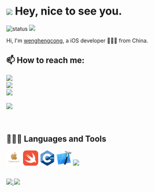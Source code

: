 <h1><img src="https://emojis.slackmojis.com/emojis/images/1531849430/4246/blob-sunglasses.gif?1531849430" width="30"/> Hey, nice to see you.</h1>

![status](https://img.shields.io/badge/status-working-red) ![](https://visitor-badge.glitch.me/badge?page_id=github.com/wenghengcong)

Hi, I'm [wenghengcong](https://wenghengcong.com), a iOS developer 👨🏻‍💻 from China.


 ## 📫 How to reach me:   
  <code>[<img src="https://wenghengcong.com/images/large240.png" width="3.5%"/>](https://wenghengcong.com/) </code>
  <code>[<img src="https://tvax2.sinaimg.cn/large/005SiNxyly8g1nzah4zlbj30dc0dcdfz.jpg" width="3.5%"/>](https://juejin.cn/user/1926000099473111) </code>
  <code>[<img src="https://tvax2.sinaimg.cn/crop.0.0.178.178.180/61ecce97ly8gdi76ihgcwj204y04ygli.jp" width="3.5%"/>](https://weibo.com/wenghengcong) </code>
  <code> <a href="mailto:wenghengcong@icloud.com"> <img src="https://pbs.twimg.com/profile_images/942813312210759680/FN6xvioX_400x400.jpg" width="3.5%"/> </a> </code>
<br />
<br />
 

## 👨🏻‍💻 Languages and Tools <br />

  <code><img height="40" src="https://raw.githubusercontent.com/github/explore/80688e429a7d4ef2fca1e82350fe8e3517d3494d/topics/objective-c/objective-c.png"></code>
  <code><img height="40" src="https://raw.githubusercontent.com/github/explore/80688e429a7d4ef2fca1e82350fe8e3517d3494d/topics/swift/swift.png"></code>
  <code><img height="40" src="https://raw.githubusercontent.com/github/explore/80688e429a7d4ef2fca1e82350fe8e3517d3494d/topics/cpp/cpp.png"></code>
  <code><img height="40" src="https://raw.githubusercontent.com/github/explore/80688e429a7d4ef2fca1e82350fe8e3517d3494d/topics/xcode/xcode.png"></code>
  <code><img height="40" src="https://pbs.twimg.com/profile_images/961052733510893568/wbWiekmv_400x400.jpg"></code>
 <br />
  <br />


<a href="http://www.wenghengcong.com/"><img height="137px" src="https://github-readme-stats.vercel.app/api?username=wenghengcong&hide_title=true&hide_border=true&show_icons=true&include_all_commits=true&count_private=true&line_height=21&text_color=000&icon_color=000&bg_color=0,ea6161,ffc64d,fffc4d,52fa5a&theme=graywhite" /><!-- wi*quL3fcV -->          <img height="137px" src="https://github-readme-stats.vercel.app/api/top-langs/?username=wenghengcong&hide=html&hide_title=true&hide_border=true&layout=compact&langs_count=7&exclude_repo=comp426,Redventures-Movie-Quotes&text_color=000&icon_color=fff&bg_color=0,52fa5a,4dfcff,c64dff&theme=graywhite" /></a>
